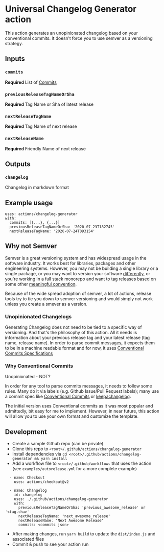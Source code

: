# Universal Changelog Generator action

This action generates an unopinionated changelog based on your conventional commits. It doesn't force you to use semver as a versioning strategy.

## Inputs

### `commits`

**Required** List of [Commits](https://developer.github.com/v3/repos/commits/#list-commits)

### `previousReleaseTagNameOrSha`

**Required** Tag Name or Sha of latest release

### `nextReleaseTagName`

**Required** Tag Name of next release

### `nextReleaseName`

**Required** Friendly Name of next release

## Outputs

### `changelog`

Changelog in markdown format

## Example usage

```
uses: actions/changelog-generator
with:
  commits: [{...}, {...}]
  previousReleaseTagNameOrSha: '2020-07-23T182745'
  nextReleaseTagName: '2020-07-24T093154'
```

## Why not Semver

Semver is a great versioning system and has widespread usage in the software industry. It works best for libraries, packages and other engineering systems. However, you may not be building a single library or a single package, or you may want to version your software [differently](https://en.wikipedia.org/wiki/Software_versioning#Modifications_to_the_numeric_system), or you're working in a full stack monorepo and want to tag releases based on some other [meaningful convention](https://blog.codinghorror.com/whats-in-a-version-number-anyway/).

Because of the wide spread adoption of semver, a lot of actions, release tools try to tie you down to semver versioning and would simply not work unless you create a smever as a version.

### Unopinionated Changelogs

Generating Changelog does not need to be tied to a specific way of versioning. And that's the philosophy of this action. All it needs is information about your previous release tag and your latest release (tag name, release name). In order to parse commit messages, it expects them to be in a machine readable format and for now, it uses [Conventional Commits Specifications](https://www.conventionalcommits.org/en/v1.0.0/)

### Why Conventional Commits

Unopinionated - NOT?

In order for any tool to parse commits messages, it needs to follow some rules. Many do it via labels (e.g. Github Issue/Pull Request labels); many use a commit spec like [Conventional Commits](https://www.conventionalcommits.org/en/v1.0.0/) or [keepachangelog](https://keepachangelog.com/en/1.0.0/).

The initial version uses Conventional commits as it was most popular and admittedly, bit easy for me to implement. However, in near future, this action will allow you to use your own format and customize the template.

## Development

- Create a sample Github repo (can be private)
- Clone this repo to `<root>/.github/actions/changelog-generator`
- Install dependencies via `cd <root>/.github/actions/changelog-generator && yarn install`
- Add a workflow file to `<root>/.github/workflows` that uses the action (see `examples/autorelease.yml` for a more complete example)

```
  - name: Checkout
    uses: actions/checkout@v2

  - name: Changelog
    id: changelog
    uses: ./.github/actions/changelog-generator
    with:
      previousReleaseTagNameOrSha: 'previous_awesome_release' or '<tag.sha>'
      nextReleaseTagName: 'next_awesome_release'
      nextReleaseName: 'Next Awesome Release'
      commits: <commits json>
```

- After making changes, run `yarn build` to update the `dist/index.js` and associated files
- Commit & push to see your action run
